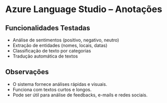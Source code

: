 # Azure Language Studio – Anotações

## Funcionalidades Testadas

- Análise de sentimentos (positivo, negativo, neutro)
- Extração de entidades (nomes, locais, datas)
- Classificação de texto por categorias
- Tradução automática de textos

## Observações

- O sistema fornece análises rápidas e visuais.
- Funciona com textos curtos e longos.
- Pode ser útil para análise de feedbacks, e-mails e redes sociais.

